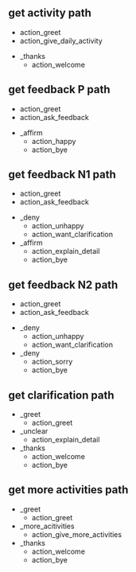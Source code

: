 ## get activity path            
  - action_greet
  - action_give_daily_activity
* _thanks            
  - action_welcome

## get feedback P path             
  - action_greet
  - action_ask_feedback          
* _affirm
  - action_happy
  - action_bye

## get feedback N1 path             
  - action_greet
  - action_ask_feedback          
* _deny
  - action_unhappy
  - action_want_clarification
* _affirm
  - action_explain_detail
  - action_bye

## get feedback N2 path             
  - action_greet
  - action_ask_feedback          
* _deny
  - action_unhappy
  - action_want_clarification
* _deny
  - action_sorry
  - action_bye

## get clarification path
* _greet
  - action_greet
* _unclear
  - action_explain_detail
* _thanks
  - action_welcome
  - action_bye

## get more activities path
* _greet
  - action_greet
* _more_acitivities
  - action_give_more_activities
* _thanks
  - action_welcome
  - action_bye